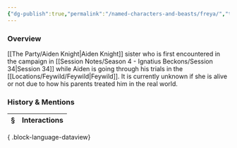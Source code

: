 ```yaml
---
{"dg-publish":true,"permalink":"/named-characters-and-beasts/freya/","tags":["NPC"],"updated":"2025-06-10T19:04:24.626+01:00"}
---
```



### Overview
[[The Party/Aiden Knight\|Aiden Knight]] sister who is first encountered in the campaign in [[Session Notes/Season 4 - Ignatius Beckons/Session 34\|Session 34]] while Aiden is going through his trials in the [[Locations/Feywild/Feywild\|Feywild]]. It is currently unknown if she is alive or not due to how his parents treated him in the real world. 

### History & Mentions
| § | Interactions |
| - | ------------ |

{ .block-language-dataview}